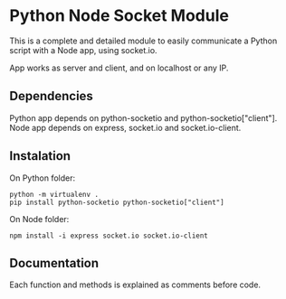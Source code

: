 # Python Node Socket Module

This is a complete and detailed module to easily communicate a Python script with a Node app, using socket.io.

App works as server and client, and on localhost or any IP.

## Dependencies

Python app depends on python-socketio and python-socketio["client"].
Node app depends on express, socket.io and socket.io-client.

## Instalation

On Python folder:

```
python -m virtualenv .
pip install python-socketio python-socketio["client"]
```

On Node folder:

```
npm install -i express socket.io socket.io-client
```

## Documentation

Each function and methods is explained as comments before code.
